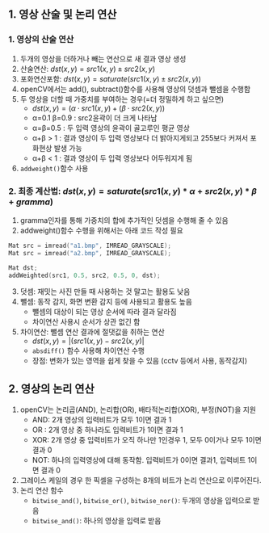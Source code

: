 ## 1. 영상 산술 및 논리 연산

### 1. 영상의 산술 연산
  1. 두개의 영상을 더하거나 빼는 연산으로 새 결과 영상 생성
  2. 산술연산: $dst(x,y) = src1(x,y) ± src2(x,y)$  
  3. 포화연산포함: $dst(x,y) = saturate(src1(x,y) ± src2(x,y))$  
  4. openCV에서는 add(), subtract()함수를 사용해 영상의 덧셈과 뺄셈을 수행함
  5. 두 영상을 더할 때 가중치를 부여하는 경우(=더 정밀하게 하고 싶으면)  
     * $dst(x,y) = (α·src1(x,y) + (β·src2(x,y))$   
     * α=0.1 β=0.9 : src2윤곽이 더 크게 나타남
     * α=β=0.5 : 두 입력 영상의 윤곽이 골고루인 평균 영상
     * α+β > 1 : 결과 영상이 두 입력 영상보다 더 밝아지게되고 255보다 커져서 포화현상 발생 가능
     * α+β < 1 : 결과 영상이 두 입력 영상보다 어두워지게 됨  
  6. `addweight()`함수 사용
  
### 2. 최종 계산법: $dst(x,y) = saturate(src1(x,y)*α + src2(x,y)*β + gramma)$ 
  1. gramma인자를 통해 가중치의 합에 추가적인 덧셈을 수행해 줄 수 있음  
  2. addweight()함수 수행을 위해서는 아래 코드 작성 필요  
```c++
Mat src = imread("a1.bmp", IMREAD_GRAYSCALE);
Mat src = imread("a2.bmp", IMREAD_GRAYSCALE);

Mat dst;
addWeighted(src1, 0.5, src2, 0.5, 0, dst);
```
  3. 덧셈: 재밋는 사진 만들 때 사용하는 것 말고는 활용도 낮음  
  4. 뺄셈: 동작 감지, 화면 변환 감지 등에 사용되고 활용도 높음  
     * 뺄셈의 대상이 되는 영상 순서에 따라 결과 달라짐 
     * 차이연산 사용시 순서가 상관 없긴 함  
  5. 차이연산: 뺄셈 연산 결과에 절댓값을 취하는 연산  
     * $dst(x,y) = |(src1(x,y) - src2(x,y)|$    
     * `absdiff()` 함수 사용해 차이연산 수행  
     * 장점: 변화가 있는 영역을 쉽게 찾을 수 있음 (cctv 등에서 사용, 동작감지)  

## 2. 영상의 논리 연산
  1. openCV는 논리곱(AND), 논리합(OR), 배타적논리합(XOR), 부정(NOT)을 지원  
     * AND: 2개 영상의 입력비트가 모두 1이면 결과 1  
     * OR : 2개 영상 중 하나라도 입력비트가 1이면 결과 1  
     * XOR: 2개 영상 중 입력비트가 오직 하나만 1인경우 1, 모두 0이거나 모두 1이면 결과 0  
     * NOT: 하나의 입력영상에 대해 동작함. 입력비트가 0이면 결과1, 입력비트 1이면 결과 0     
  2. 그레이스 케일의 경우 한 픽셀을 구성하는 8개의 비트가 논리 연산으로 이루어진다.  
  3. 논리 연산 함수  
     * `bitwise_and()`, `bitwise_or()`, `bitwise_nor()`: 두개의 영상을 입력으로 받음  
     * `bitwise_and()`: 하나의 영상을 입력로 받음  
  
